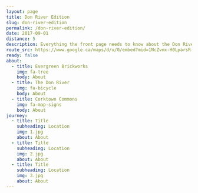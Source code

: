 ```yaml
---
layout: page
title: Don River Edition
slug: don-river-edition
permalink: /don-river-edition/
date: 2017-09-01
distance: 5
description: Everything the front page needs to know about the Don River Edition
route_src: https://www.google.ca/maps/d/u/0/embed?mid=1NcZvmx-H0LparsR-5NoI8SV-Wic
ready: false
about:
  - title: Evergreen Brickworks
    img: fa-tree
    body: About
  - title: The Don River
    img: fa-bicycle
    body: About
  - title: Corktown Commons
    img: fa-map-signs
    body: About
journey:
  - title: Title
    subheading: Location
    img: 1.jpg
    about: About
  - title: Title
    subheading: Location
    img: 2.jpg
    about: About
  - title: Title
    subheading: Location
    img: 3.jpg
    about: About
---
```


